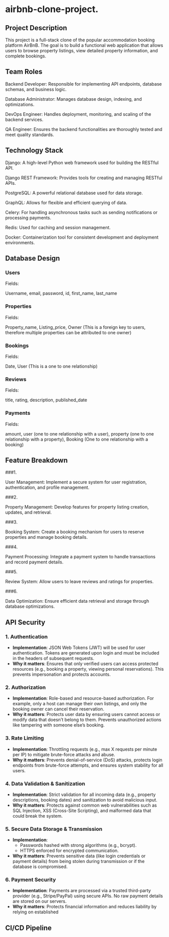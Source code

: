# airbnb-clone-project.

## Project Description

This project is a full-stack clone of the popular accommodation booking platform AirBnB. The goal is to build a functional web application that allows users to browse property listings, view detailed property information, and complete bookings.


## Team Roles
<p>Backend Developer: Responsible for implementing API endpoints, database schemas, and business logic.</p>
<p>Database Administrator: Manages database design, indexing, and optimizations.</p>
<p>DevOps Engineer: Handles deployment, monitoring, and scaling of the backend services.</p>
<p>QA Engineer: Ensures the backend functionalities are thoroughly tested and meet quality standards.</p>

## Technology Stack
<p>Django: A high-level Python web framework used for building the RESTful API.</p>
<p>Django REST Framework: Provides tools for creating and managing RESTful APIs.</p>
<p>PostgreSQL: A powerful relational database used for data storage.</p>
<p>GraphQL: Allows for flexible and efficient querying of data.</p>
<p>Celery: For handling asynchronous tasks such as sending notifications or processing payments.</p>
<p>Redis: Used for caching and session management.</p>
<p>Docker: Containerization tool for consistent development and deployment environments.</p>

## Database Design
<h3>Users</h3>
<p>Fields:</p> <p>Username, email, password, id, first_name, last_name</p>
<h3>Properties</h3>
<p>Fields:</p> <p>Property_name, Listing_price, Owner (This is a foreign key to users, therefore multiple properties can be attributed to one owner)</p>
<h3>Bookings </h3>
<p>Fields:</p> <p>Date, User (This is a one to one relationship)</p>
<h3>Reviews</h3>
<p>Fields:</p> <p>title, rating, description, published_date</p>
<h3>Payments</h3>
<p>Fields:</p> <p>amount, user (one to one relationship with a user), property (one to one relationship with a property), Booking (One to one relationship with a booking)</p>

## Feature Breakdown
###1.<p>User Management: Implement a secure system for user registration, authentication, and profile management.</p>
###2.<p>Property Management: Develop features for property listing creation, updates, and retrieval.</p>
###3.<p>Booking System: Create a booking mechanism for users to reserve properties and manage booking details.</p>
###4.<p>Payment Processing: Integrate a payment system to handle transactions and record payment details.</p>
###5.<p>Review System: Allow users to leave reviews and ratings for properties.</p>
###6.<p>Data Optimization: Ensure efficient data retrieval and storage through database optimizations.</p>

## API Security

### 1. Authentication
- **Implementation**: JSON Web Tokens (JWT) will be used for user authentication. Tokens are generated upon login and must be included in the headers of subsequent requests.
- **Why it matters**: Ensures that only verified users can access protected resources (e.g., booking a property, viewing personal reservations). This prevents impersonation and protects accounts.

### 2. Authorization
- **Implementation**: Role-based and resource-based authorization. For example, only a host can manage their own listings, and only the booking owner can cancel their reservation.
- **Why it matters**: Protects user data by ensuring users cannot access or modify data that doesn’t belong to them. Prevents unauthorized actions like tampering with someone else’s booking.

### 3. Rate Limiting
- **Implementation**: Throttling requests (e.g., max X requests per minute per IP) to mitigate brute-force attacks and abuse.
- **Why it matters**: Prevents denial-of-service (DoS) attacks, protects login endpoints from brute-force attempts, and ensures system stability for all users.

### 4. Data Validation & Sanitization
- **Implementation**: Strict validation for all incoming data (e.g., property descriptions, booking dates) and sanitization to avoid malicious input.
- **Why it matters**: Protects against common web vulnerabilities such as SQL Injection, XSS (Cross-Site Scripting), and malformed data that could break the system.

### 5. Secure Data Storage & Transmission
- **Implementation**: 
  - Passwords hashed with strong algorithms (e.g., bcrypt).
  - HTTPS enforced for encrypted communication.
- **Why it matters**: Prevents sensitive data (like login credentials or payment details) from being stolen during transmission or if the database is compromised.

### 6. Payment Security
- **Implementation**: Payments are processed via a trusted third-party provider (e.g., Stripe/PayPal) using secure APIs. No raw payment details are stored on our servers.
- **Why it matters**: Protects financial information and reduces liability by relying on established


## CI/CD Pipeline

